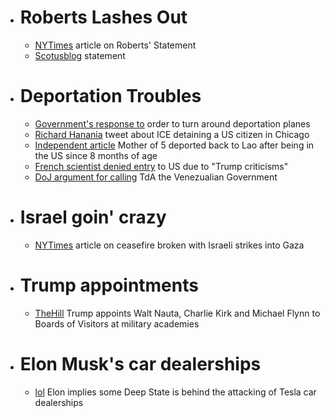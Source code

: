 - # Roberts Lashes Out
  - [NYTimes](https://www.nytimes.com/2025/03/18/us/chief-justice-roberts-impeachment-trump.html) article on Roberts' Statement
  - [Scotusblog](https://www.scotusblog.com/2025/03/chief-justice-rebukes-trumps-call-for-judicial-impeachment/) statement
- # Deportation Troubles
  - [Government's response to](https://static.foxnews.com/foxnews.com/content/uploads/2025/03/doj-filing.pdf) order to turn around deportation planes
  - [Richard Hanania](https://x.com/RichardHanania/status/1901824294419832981) tweet about ICE detaining a US citizen in Chicago
  - [Independent article](https://www.independent.co.uk/news/world/americas/milwaukee-laos-ma-yang-deported-ice-attorney-b2716777.html) Mother of 5 deported back to Lao after being in the US since 8 months of age
  - [French scientist denied entry](https://newrepublic.com/post/192946/french-scientist-denied-us-entry-trump-criticism) to US due to "Trump criticisms"
  - [DoJ argument for calling](https://storage.courtlistener.com/recap/gov.uscourts.dcd.278436/gov.uscourts.dcd.278436.26.0_1.pdf) TdA the Venezualian Government
- # Israel goin' crazy
  - [NYTimes](https://www.nytimes.com/live/2025/03/17/world/israel-gaza-airstrikes) article on ceasefire broken with Israeli strikes into Gaza
- # Trump appointments
  - [TheHill](https://thehill.com/policy/defense/5199551-trump-appoints-charlie-kirk-walt-nauta-michael-flynn-to-military-boards/) Trump appoints Walt Nauta, Charlie Kirk and Michael Flynn to Boards of Visitors at military academies
- # Elon Musk's car dealerships
  - [lol](https://www.reddit.com/r/Destiny/comments/1jet6mh/elon_musk_goes_on_fox_news_and_blames_the_left/) Elon implies some Deep State is behind the attacking of Tesla car dealerships
#